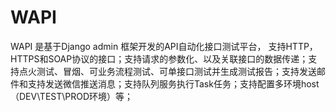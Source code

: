 # WAPI
WAPI 是基于Django admin 框架开发的API自动化接口测试平台， 支持HTTP，HTTPS和SOAP协议的接口；支持请求的参数化、以及关联接口的数据传递；支持点火测试、冒烟、可业务流程测试、可单接口测试并生成测试报告；支持发送邮件和支持发送微信推送消息；支持队列服务执行Task任务；支持配置多环境host（DEV\TEST\PROD环境）等；
